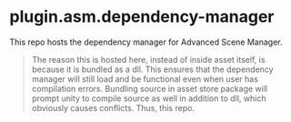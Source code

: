 # plugin.asm.dependency-manager
This repo hosts the dependency manager for Advanced Scene Manager.

> The reason this is hosted here, instead of inside asset itself, is because it is bundled as a dll. This ensures that the dependency manager will still load and be functional even when user has compilation errors.
Bundling source in asset store package will prompt unity to compile source as well in addition to dll, which obviously causes conflicts. Thus, this repo.
